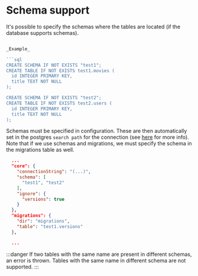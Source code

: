 # Schema support

It's possible to specify the schemas where the tables are located (if the database supports schemas).

```typescript

_Example_

```sql
CREATE SCHEMA IF NOT EXISTS "test1";
CREATE TABLE IF NOT EXISTS test1.movies (
  id INTEGER PRIMARY KEY,
  title TEXT NOT NULL
);

CREATE SCHEMA IF NOT EXISTS "test2";
CREATE TABLE IF NOT EXISTS test2.users (
  id INTEGER PRIMARY KEY,
  title TEXT NOT NULL
);
```

Schemas must be specified in configuration. These are then automatically set in the postgres `search path` for the connection (see [here](https://www.postgresql.org/docs/current/ddl-schemas.html#DDL-SCHEMAS-PATH) for more info).
Note that if we use schemas and migrations, we must specify the schema in the migrations table as well.

```json
  ...
  "core": {
    "connectionString": "(...)",
    "schema": [
      "test1", "test2"
    ],
    "ignore": {
      "versions": true
    }
  },
  "migrations": {
    "dir": "migrations",
    "table": "test1.versions"
  },

  ...
```

:::danger
If two tables with the same name are present in different schemas, an error is thrown.
Tables with the same name in different schema are not supported.
:::



